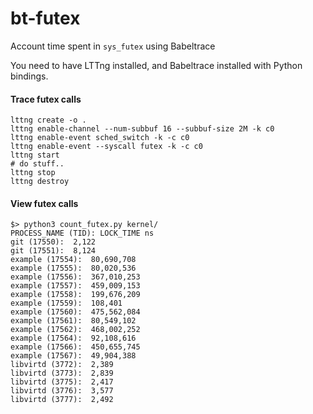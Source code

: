 # bt-futex
Account time spent in `sys_futex` using Babeltrace

You need to have LTTng installed, and Babeltrace installed with Python bindings.

#### Trace futex calls
```
lttng create -o .
lttng enable-channel --num-subbuf 16 --subbuf-size 2M -k c0
lttng enable-event sched_switch -k -c c0
lttng enable-event --syscall futex -k -c c0
lttng start
# do stuff..
lttng stop
lttng destroy
```


#### View futex calls
```
$> python3 count_futex.py kernel/
PROCESS_NAME (TID): LOCK_TIME ns
git (17550):  2,122
git (17551):  8,124
example (17554):  80,690,708
example (17555):  80,020,536
example (17556):  367,010,253
example (17557):  459,009,153
example (17558):  199,676,209
example (17559):  108,401
example (17560):  475,562,084
example (17561):  80,549,102
example (17562):  468,002,252
example (17564):  92,108,616
example (17566):  450,655,745
example (17567):  49,904,388
libvirtd (3772):  2,389
libvirtd (3773):  2,839
libvirtd (3775):  2,417
libvirtd (3776):  3,577
libvirtd (3777):  2,492
```
